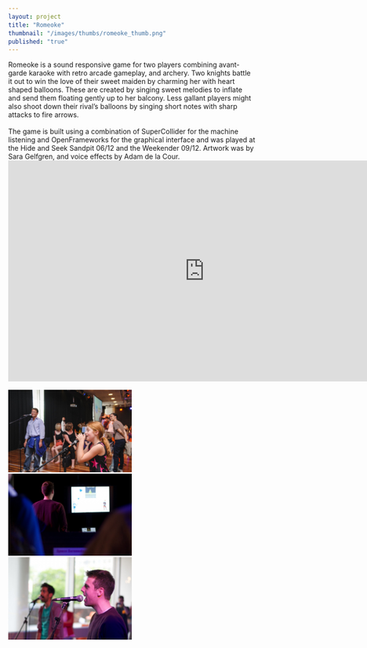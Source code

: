 ```yaml
---
layout: project
title: "Romeoke"
thumbnail: "/images/thumbs/romeoke_thumb.png"
published: "true"
---
```

<div class="projectIntro">
Romeoke is a sound responsive game for two players combining avant-garde karaoke with retro arcade gameplay, and archery. Two knights battle it out to win the love of their sweet maiden by charming her with heart shaped balloons. These are created by singing sweet melodies to inflate and send them floating gently up to her balcony. Less gallant players might also shoot down their rival’s balloons by singing short notes with sharp attacks to fire arrows.
<br><br>
The game is built using a combination of SuperCollider for the machine listening and OpenFrameworks for the graphical interface and was played at the Hide and Seek Sandpit 06/12 and the Weekender 09/12. Artwork was by Sara Gelfgren, and voice effects by Adam de la Cour.
</div>

<div class="projectImages">
  <div>
  <iframe src="http://player.vimeo.com/video/52563954?title=0&amp;byline=0&amp;portrait=0&amp;badge=0" width="800" height="450" frameborder="0" webkitAllowFullScreen mozallowfullscreen allowFullScreen></iframe>
  </div>

  <a href="/images/romeoke/romeoke1.jpg"><img class="postImg" src="/images/romeoke/romeoke1.jpg" width="50%"></a>
  <a href="/images/romeoke/romeoke2.jpg"><img class="postImg" src="/images/romeoke/romeoke2.jpg" width="50%"></a>
  <a href="/images/romeoke/romeoke3.jpg"><img class="postImg" src="/images/romeoke/romeoke3.jpg" width="50%"></a>
</div>
